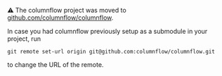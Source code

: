 ⚠️ The columnflow project was moved to [github.com/columnflow/columnflow](https://github.com/columnflow/columnflow).

In case you had columnflow previously setup as a submodule in your project, run

```shell
git remote set-url origin git@github.com:columnflow/columnflow.git
```

to change the URL of the remote.
